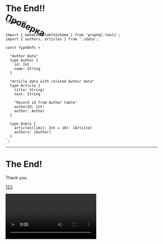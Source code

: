 # The End!!

Thank you

<pre><code data-noescape>
import { makeExecutableSchema } from 'graphql-tools';
import { authors, articles } from './data';

const typeDefs = `
  <span class="fragment highlight-bg">
  "Author data"
  type Author {
    id: Int
    name: String
  }</span>

  "Article data with related Author data"
  type Article {
    title: String!
    text: String
    <span class="fragment highlight-bg">
    "Record id from Author table"
    authorId: Int!</span>
    author: Author
  }

  type Query {
    articles(limit: Int = 10): [Article]
    authors: [Author]
  }
`;
</code></pre>

<!-- <span class="fragment" data-code-focus="1" />
<span class="fragment" data-code-focus="4-5" /> -->

-----
<!-- .slide: data-background="#ff0000" -->

# The End!

Thank you <!-- .element: class="fragment" -->

<a href="#/1">123</a>

<video controls>
  <source data-src="http://clips.vorwaerts-gmbh.de/VfE_html5.mp4" type="video/mp4" />
</video>

<div style="transform: rotate(24deg); position: absolute;     top: 107px;">
  <h1>Проверка</h1>
</div>
